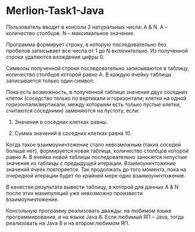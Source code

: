 # Merlion-Task1-Java
Пользователь вводит в консоли 2 натуральных числа: A & N. A – количество столбцов. N – максимальное значение.

Программа формирует строку, в которую последовательно без пробелов записывает все числа от 1 до N включительно. Из полученной строки удаляются вхождения цифры 0.

Символы полученной строки последовательно записываются в таблицу, количество столбцов которой равно А. В каждую ячейку таблицы записывается только один символ.

Пока есть возможность, в полученной таблице значения двух соседних клеток (соседство только по вертикали и горизонтали; клетки на одной горизонтали/вертикали, между которыми есть только пустые клетки, считаются соседними) заменяются на пустоту, если:

1. Значения в соседних клетках равны.

2. Сумма значений в соседних клетках равна 10.

Когда такое взаимоуничтожение стало невозможным (таких соседей больше нет), формируется новая таблица, количество столбцов которой равно А. В ячейки новой таблицы последовательно заносятся непустые значения из таблицы с предыдущей итерации. Взаимоуничтожение значений ячеек повторяется. Так продолжать до того момента, пока на очередной итерации будет по крайней мере одно взаимоуничтожение.

В качестве результата вывести таблицу, в которой для данных А & N после этих манипуляций уже невозможно произвести взаимоуничтожение.

Консольную программу реализовать дважды: на любимом языке программирования, и на языке Java 8. Если любимый ЯП – Java, тогда реализовать на Java 8 и на втором любимом ЯП.

